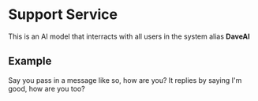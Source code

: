 # Support Service

This is an AI model that interracts with all users in the system alias **DaveAI**

## Example

Say you pass in a message like so, how are you? It replies by saying I'm good, how are you too?
